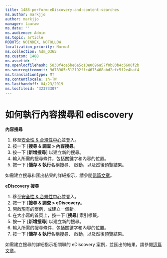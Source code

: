 ```yaml
---
title: 1488-perform-eDiscovery-and-content-searches
ms.author: markjjo
author: markjjo
manager: lauraw
ms.date: ''
ms.audience: Admin
ms.topic: article
ROBOTS: NOINDEX, NOFOLLOW
localization_priority: Normal
ms.collection: Adm_O365
ms.custom: 1488
ms.assetid: ''
ms.openlocfilehash: 5830f4ce5be6a5c10e0696a57f0b83b4c5606f2b
ms.sourcegitcommit: 9d78905c512192ffc4675468abd2efc5f2e4baf4
ms.translationtype: MT
ms.contentlocale: zh-TW
ms.lasthandoff: 04/23/2019
ms.locfileid: "32373307"
---
```

# <a name="how-to-perform-content-searches-and-ediscovery-searches"></a>如何執行內容搜尋和 ediscovery

**內容搜尋**

1. 移至[安全性 & 合規性中心](https://protection.office.com)並登入。
2. 按一下 [**搜尋 & 調查 > 內容搜尋**。
3. 按一下 [**新增搜尋**] 以建立新的搜尋。
4. 輸入所需的搜尋條件，包括關鍵字和內容的位置。  
5. 按一下 [**儲存 & 執行**名稱搜尋、 啟動，以及然後預覽結果。 
 
如需建立搜尋和匯出結果的詳細指示，請參閱[這篇文章](https://docs.microsoft.com/office365/securitycompliance/content-search)。

**eDiscovery 搜尋**

1. 移至[安全性 & 合規性中心](https://protection.office.com)並登入。
2. 按一下 [**搜尋 & 調查 > eDiscovery**。
3. 開啟現有的案例，或建立一個新。
4. 在大小寫的首頁上，按一下 [**搜尋**] 索引標籤。  
5. 按一下 [**新增搜尋**] 以建立新的搜尋。
6. 輸入所需的搜尋條件，包括關鍵字和內容的位置。  
7. 按一下 [**儲存 & 執行**名稱搜尋、 啟動，以及然後預覽結果。

如需建立搜尋的詳細指示相關聯的 eDiscovery 案例，並匯出的結果，請參閱[這篇文章](https://docs.microsoft.com/office365/securitycompliance/ediscovery-cases)。